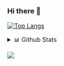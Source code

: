 ### Hi there 👋



[![Top Langs](https://github-readme-stats.vercel.app/api/top-langs/?username=jai2dev&layout=compact&theme=radical)](https://github.com/jai2dev/github-readme-stats)

<!--
**jai2dev/jai2dev** is a ✨ _special_ ✨ repository because its `README.md` (this file) appears on your GitHub profile.

Here are some ideas to get you started:

- 🔭 I’m currently working on ...
- 🌱 I’m currently learning ...
- 👯 I’m looking to collaborate on ...
- 🤔 I’m looking for help with ...
- 💬 Ask me about ...
- 📫 How to reach me: ...
- 😄 Pronouns: ...
- ⚡ Fun fact: ...




-->

 <details>
<summary>📊 Github Stats</summary>

<p align="center"> <img src="https://github-readme-stats.vercel.app/api?username=jai2dev&show_icons=true&theme=gotham" alt="Jaidev Chittoria | Stats" />

</details>



![](https://komarev.com/ghpvc/?username=jaidev2)
